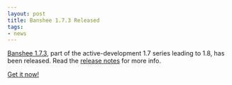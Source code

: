 ```yaml
---
layout: post
title: Banshee 1.7.3 Released
tags:
- news
---
```


[Banshee 1.7.3](/download/archives/1.7.3/), part of the active-development 1.7 series leading to 1.8, has been released.  Read the [release notes](/download/archives/1.7.3/) for more info.

[Get it now!](/download)
